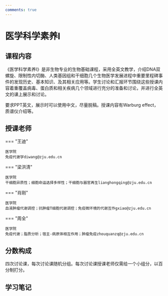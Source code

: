 ```yaml
---
comments: true
---
```


# 医学科学素养Ⅰ

## 课程内容

《医学科学素养I》是非生物专业的生物基础课程，采用全英文教学，介绍DNA双螺旋、限制性内切酶、人类基因组和干细胞几个生物医学发展进程中重要里程碑事件的发现历史、基本知识、及其相关应用等。学生讨论和汇报环节围绕这些授课内容着重覆盖病毒、蛋白质和相关疾病几个领域进行充分的准备和讨论，并进行全英文的课上展示和讨论。

要求PPT英文，展示时可以使用中文，尽量脱稿。授课内容有Warburg effect，质谱仪介绍等。

## 授课老师

=== "王迪"

    医学院  
    免疫代谢学diwang@zju.edu.cn

=== "梁洪清"

    医学院  
    干细胞异质性；细胞命运选择多样性；干细胞与器官再生lianghongqing@zju.edu.cn

=== "肖刚"

    医学院  
    血液肿瘤代谢调控；抗肿瘤T细胞代谢调控；免疫微环境的代谢互作gxiao@zju.edu.cn

=== "周全"

    医学院  
    免疫代谢；脂质分析；宿主-病原体相互作用；肿瘤免疫zhouquanzq@zju.edu.cn

## 分数构成

四次讨论课，每次讨论课随机分组。每次讨论课授课老师仅需给一个小组分，以百分制打分。

## 学习笔记